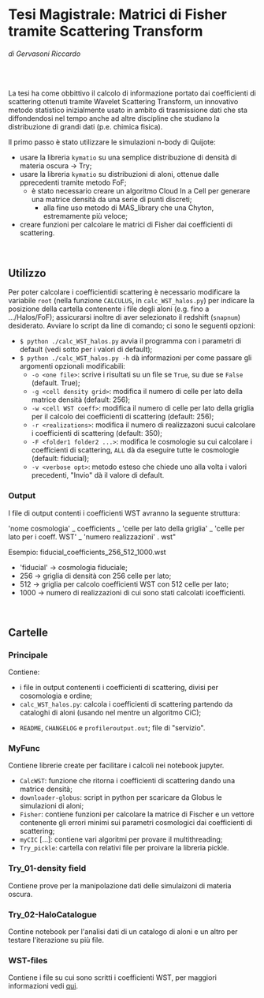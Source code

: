 # Tesi Magistrale: Matrici di Fisher tramite Scattering Transform
###### di Gervasoni Riccardo

</br>

La tesi ha come obbittivo il calcolo di informazione portato dai coefficienti di scattering ottenuti tramite Wavelet Scattering Transform, un innovativo metodo statistico inizialmente usato in ambito di trasmissione dati che sta diffondendosi nel tempo anche ad altre discipline che studiano la distribuzione di grandi dati (p.e. chimica fisica).

Il primo passo è stato utilizzare le simulazioni n-body di Quijote:
- usare la libreria `kymatio` su una semplice distribuzione di densità di materia oscura -> Try;
- usare la libreria `kymatio` su distribuzioni di aloni, ottenue dalle pprecedenti tramite metodo FoF;
    * è stato necessario creare un algoritmo Cloud In a Cell per generare una matrice densità da una serie di punti discreti;
        * alla fine uso metodo di MAS_library che una Chyton, estremamente più veloce;
- creare funzioni per calcolare le matrici di Fisher dai coefficienti di scattering.

</br>

## Utilizzo
Per poter calcolare i coefficientidi scattering è necessario modificare la variabile `root` (nella funzione `CALCULUS`, in `calc_WST_halos.py`) per indicare la posizione della cartella contenente i file degli aloni (e.g. fino a .../Halos/FoF); assicurarsi inoltre di aver selezionato il redshift (`snapnum`) desiderato.
Avviare lo script da line di comando; ci sono le seguenti opzioni:
- ```$ python ./calc_WST_halos.py``` avvia il programma con i parametri di default (vedi sotto per i valori di default);
- ```$ python ./calc_WST_halos.py -h``` dà informazioni per come passare gli argomenti opzionali modificabili:
    * ```-o <one file>```: scrive i risultati su un file se `True`, su due se `False` (default. True);
    * ```-g <cell density grid>```: modifica il numero di celle per lato della matrice densità (default: 256);
    * ```-w <cell WST coeff>```: modifica il numero di celle per lato della griglia per il calcolo dei coefficienti di scattering (default: 256);
    * ```-r <realizations>```: modifica il numero di realizzazoni sucui calcolare i coefficienti di scattering  (default: 350);
    * ```-F <folder1 folder2 ...>```: modifica le cosmologie su cui calcolare i coefficienti di scattering, ```ALL``` dà da eseguire tutte le cosmologie (default: fiducial);
    * ```-v <verbose opt>```: metodo esteso che chiede uno alla volta i valori precedenti, "Invio" dà il valore di default.

### Output
I file di output contenti i coefficienti WST avranno la seguente struttura:

'nome cosmologia' _ coefficients _ 'celle per lato della griglia' _ 'celle per lato per i coeff. WST' _ 'numero realizzazioni' . wst"

Esempio: fiducial_coefficients_256_512_1000.wst
- 'fiducial' -> cosmologia fiduciale;
- 256 -> griglia di densità con 256 celle per lato;
- 512 -> griglia per calcolo coefficienti WST con 512 celle per lato;
- 1000 -> numero di realizzazioni di cui sono stati calcolati  icoefficienti.

</br>

## Cartelle

### Principale
Contiene:
- i file in output contenenti i coefficienti di scattering, divisi per cosomologia e ordine;
- `calc_WST_halos.py`: calcola i coefficienti di scattering partendo da cataloghi di aloni (usando nel mentre un algoritmo CiC);
* `README`, `CHANGELOG` e `profileroutput.out`; file di "servizio". 

### MyFunc
Contiene librerie create per facilitare i calcoli nei notebook jupyter.
- `CalcWST`: funzione che ritorna i coefficienti di scattering dando una matrice densità;
- `downloader-globus`: script in python per scaricare da Globus le simulazioni di aloni;
- `Fisher`: contiene funzioni per calcolare la matrice di Fischer e un vettore contenente gli errori minimi sui parametri cosmologici dai coefficienti di scattering;
- `myCIC` [...]: contiene vari algoritmi per provare il multithreading;
- `Try_pickle`: cartella con relativi file per proivare la libreria pickle.

### Try_01-density field
Contiene prove per la manipolazione dati delle simulaizoni di materia oscura.

### Try_02-HaloCatalogue
Contine notebook per l'analisi dati di un catalogo di aloni e un altro per testare l'iterazione su più file.

### WST-files
Contiene i file su cui sono scritti i coefficienti WST, per maggiori informazioni vedi [qui](#output).